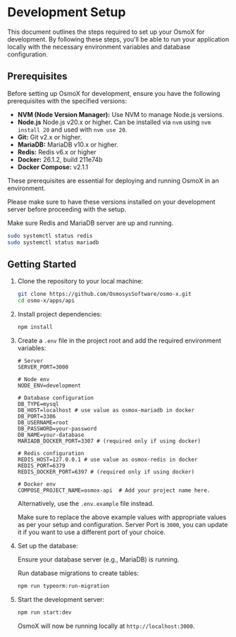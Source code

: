 # Development Setup

This document outlines the steps required to set up your OsmoX for development. By following these steps, you'll be able to run your application locally with the necessary environment variables and database configuration.

## Prerequisites

Before setting up OsmoX for development, ensure you have the following prerequisites with the specified versions:

- **NVM (Node Version Manager):** Use NVM to manage Node.js versions.
- **Node.js** Node.js v20.x or higher. Can be installed via `nvm` using `nvm install 20` and used with `nvm use 20`.
- **Git:** Git v2.x or higher.
- **MariaDB:** MariaDB v10.x or higher.
- **Redis:** Redis v6.x or higher
- **Docker:** 26.1.2, build 211e74b
- **Docker Compose:** v2.1.1

These prerequisites are essential for deploying and running OsmoX in an environment.

Please make sure to have these versions installed on your development server before proceeding with the setup.

Make sure Redis and MariaDB server are up and running.

```bash
sudo systemctl status redis
sudo systemctl status mariadb
```

## Getting Started

1. Clone the repository to your local machine:

   ```sh
   git clone https://github.com/OsmosysSoftware/osmo-x.git
   cd osmo-x/apps/api
   ```

2. Install project dependencies:

   ```sh
   npm install
   ```

3. Create a `.env` file in the project root and add the required environment variables:

   ```env
   # Server
   SERVER_PORT=3000

   # Node env
   NODE_ENV=development

   # Database configuration
   DB_TYPE=mysql
   DB_HOST=localhost # use value as osmox-mariadb in docker
   DB_PORT=3306
   DB_USERNAME=root
   DB_PASSWORD=your-password
   DB_NAME=your-database
   MARIADB_DOCKER_PORT=3307 # (required only if using docker)

   # Redis configuration
   REDIS_HOST=127.0.0.1 # use value as osmox-redis in docker
   REDIS_PORT=6379
   REDIS_DOCKER_PORT=6397 # (required only if using docker)

   # Docker env
   COMPOSE_PROJECT_NAME=osmox-api  # Add your project name here.
   ```

   Alternatively, use the `.env.example` file instead.

   Make sure to replace the above example values with appropriate values as per your setup and configuration. Server Port is `3000`, you can update it if you want to use a different port of your choice.

4. Set up the database:

   Ensure your database server (e.g., MariaDB) is running.

   Run database migrations to create tables:

   ```sh
   npm run typeorm:run-migration
   ```

5. Start the development server:

   ```sh
   npm run start:dev
   ```

   OsmoX will now be running locally at `http://localhost:3000`.
